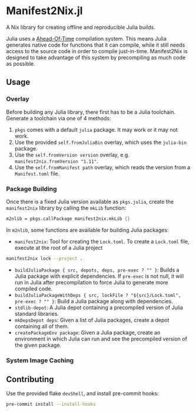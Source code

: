 # Manifest2Nix.jl

A Nix library for creating offline and reproducible Julia builds.

Julia uses a [Ahead-Of-Time](https://docs.julialang.org/en/v1/devdocs/aot/)
compilation system. This means Julia generates native code for functions that it
can compile, while it still needs access to the source code in order to compile
just-in-time. Manifest2Nix is designed to take advantage of this system by
precompiling as much code as possible.

## Usage

### Overlay

Before building any Julia library, there first has to be a Julia toolchain. Generate a toolchain via one of 4 methods:

1. `pkgs` comes with a default `julia` package. It may work or it may not work.
2. Use the provided `self.fromJuliaBin` overlay, which uses the `julia-bin`
   package.
3. Use the `self.fromVersion version` overlay, e.g. `manifest2nix.fromVersion
   "1.11"`.
4. Use the `self.fromManifest path` overlay, which reads the version from a
   `Manifest.toml` file.

### Package Building

Once there is a fixed Julia version available as `pkgs.julia`, create the
`manifest2nix` library by calling the `mkLib` function:

```nix
m2nlib = pkgs.callPackage manifest2nix.mkLib {}
```

In `m2nlib`, some functions are available for building Julia packages:

- `manifest2nix`: Tool for creating the `Lock.toml`. To create a `Lock.toml`
  file, execute at the root of a Julia project

```sh
manifest2nix lock --project .
```
- `buildJuliaPackage { src, depots, deps, pre-exec ? "" }`: Builds a Julia package with
  explicit dependencies. If `pre-exec` is not null, it will run in Julia after
  precompilation to force Julia to generate more compiled code.
- `buildJuliaPackageWithDeps { src, lockFile ? "${src}/Lock.toml", pre-exec ? "" }`:
Build a Julia package along with dependencies.
- `stdlib-depot`: A Julia depot containing a precompiled version of Julia
  standard libraries.
- `mkDepsDepot deps`: Given a list of Julia packages, create a depot containing
  all of them.
- `createPackageEnv package`: Given a Julia package, create an environment in which
  Julia can run and see the precompiled version of the given package.

### System Image Caching

## Contributing

Use the provided flake `devShell`, and install pre-commit hooks:

``` sh
pre-commit install --install-hooks
```
